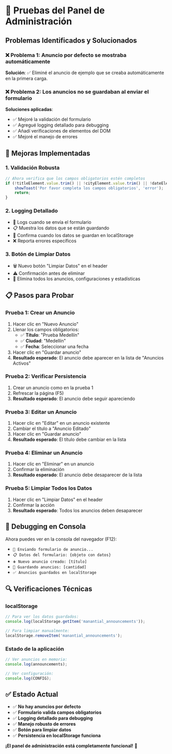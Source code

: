 # 🧪 Pruebas del Panel de Administración

## Problemas Identificados y Solucionados

### ❌ **Problema 1**: Anuncio por defecto se mostraba automáticamente
**Solución**: ✅ Eliminé el anuncio de ejemplo que se creaba automáticamente en la primera carga.

### ❌ **Problema 2**: Los anuncios no se guardaban al enviar el formulario
**Soluciones aplicadas**:
- ✅ Mejoré la validación del formulario
- ✅ Agregué logging detallado para debugging
- ✅ Añadí verificaciones de elementos del DOM
- ✅ Mejoré el manejo de errores

## 🔧 Mejoras Implementadas

### 1. **Validación Robusta**
```javascript
// Ahora verifica que los campos obligatorios estén completos
if (!titleElement.value.trim() || !cityElement.value.trim() || !dateElement.value) {
    showToast('Por favor completa los campos obligatorios', 'error');
    return;
}
```

### 2. **Logging Detallado**
- 📝 Logs cuando se envía el formulario
- 📋 Muestra los datos que se están guardando
- 💾 Confirma cuando los datos se guardan en localStorage
- ❌ Reporta errores específicos

### 3. **Botón de Limpiar Datos**
- 🗑️ Nuevo botón "Limpiar Datos" en el header
- ⚠️ Confirmación antes de eliminar
- 🧹 Elimina todos los anuncios, configuraciones y estadísticas

## 📋 Pasos para Probar

### **Prueba 1: Crear un Anuncio**
1. Hacer clic en "Nuevo Anuncio"
2. Llenar los campos obligatorios:
   - ✅ **Título**: "Prueba Medellín"
   - ✅ **Ciudad**: "Medellín" 
   - ✅ **Fecha**: Seleccionar una fecha
3. Hacer clic en "Guardar anuncio"
4. **Resultado esperado**: El anuncio debe aparecer en la lista de "Anuncios Activos"

### **Prueba 2: Verificar Persistencia**
1. Crear un anuncio como en la prueba 1
2. Refrescar la página (F5)
3. **Resultado esperado**: El anuncio debe seguir apareciendo

### **Prueba 3: Editar un Anuncio**
1. Hacer clic en "Editar" en un anuncio existente
2. Cambiar el título a "Anuncio Editado"
3. Hacer clic en "Guardar anuncio"
4. **Resultado esperado**: El título debe cambiar en la lista

### **Prueba 4: Eliminar un Anuncio**
1. Hacer clic en "Eliminar" en un anuncio
2. Confirmar la eliminación
3. **Resultado esperado**: El anuncio debe desaparecer de la lista

### **Prueba 5: Limpiar Todos los Datos**
1. Hacer clic en "Limpiar Datos" en el header
2. Confirmar la acción
3. **Resultado esperado**: Todos los anuncios deben desaparecer

## 🐛 Debugging en Consola

Ahora puedes ver en la consola del navegador (F12):
- `📝 Enviando formulario de anuncio...`
- `📋 Datos del formulario: {objeto con datos}`
- `➕ Nuevo anuncio creado: [título]`
- `💾 Guardando anuncios: [cantidad]`
- `✅ Anuncios guardados en localStorage`

## 🔍 Verificaciones Técnicas

### localStorage
```javascript
// Para ver los datos guardados:
console.log(localStorage.getItem('manantial_announcements'));

// Para limpiar manualmente:
localStorage.removeItem('manantial_announcements');
```

### Estado de la aplicación
```javascript
// Ver anuncios en memoria:
console.log(announcements);

// Ver configuración:
console.log(CONFIG);
```

## ✅ Estado Actual

- ✅ **No hay anuncios por defecto**
- ✅ **Formulario valida campos obligatorios**
- ✅ **Logging detallado para debugging**
- ✅ **Manejo robusto de errores**
- ✅ **Botón para limpiar datos**
- ✅ **Persistencia en localStorage funciona**

**¡El panel de administración está completamente funcional!** 🎉